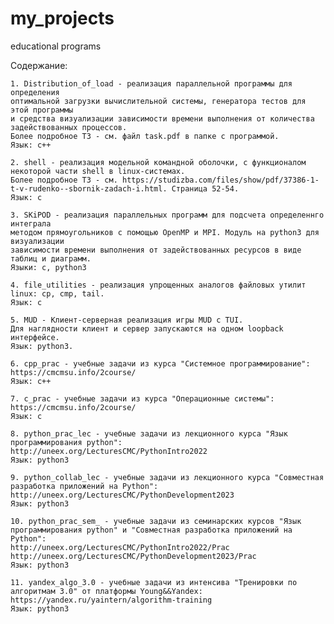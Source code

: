 # my_projects
educational programs 

Содержание:
    
    1. Distribution_of_load - реализация параллельной программы для определения
    оптимальной загрузки вычислительной системы, генератора тестов для этой программы
    и средства визуализации зависимости времени выполнения от количества задействованных процессов.
    Более подробное ТЗ - см. файл task.pdf в папке с программой.
    Язык: с++
    
    2. shell - реализация модельной командной оболочки, с функционалом некоторой части shell в linux-системах.
    Более подробное ТЗ - см. https://studizba.com/files/show/pdf/37386-1-t-v-rudenko--sbornik-zadach-i.html. Страница 52-54.
    Язык: с
    
    3. SKiPOD - реализация параллельных программ для подсчета определеннго интеграла
    методом прямоугольников с помощью OpenMP и MPI. Модуль на python3 для визуализации
    зависимости времени выполнения от задействованных ресурсов в виде таблиц и диаграмм.
    Языки: с, python3
    
    4. file_utilities - реализация упрощенных аналогов файловых утилит linux: cp, cmp, tail.
    Язык: с
    
    5. MUD - Клиент-серверная реализация игры MUD с TUI.
    Для наглядности клиент и сервер запускаются на одном loopback интерфейсе.
    Язык: python3.
    
    6. cpp_prac - учебные задачи из курса "Системное программирование":
    https://cmcmsu.info/2course/
    Язык: с++
    
    7. с_prac - учебные задачи из курса "Операционные системы":
    https://cmcmsu.info/2course/
    Язык: с
    
    8. python_prac_lec - учебные задачи из лекционного курса "Язык программирования python":
    http://uneex.org/LecturesCMC/PythonIntro2022
    Язык: python3
    
    9. python_collab_lec - учебные задачи из лекционного курса "Совместная разработка приложений на Python":
    http://uneex.org/LecturesCMC/PythonDevelopment2023
    Язык: python3
    
    10. python_prac_sem_ - учебные задачи из семинарских курсов "Язык программирования python" и "Совместная разработка приложений на Python":
    http://uneex.org/LecturesCMC/PythonIntro2022/Prac
    http://uneex.org/LecturesCMC/PythonDevelopment2023/Prac
    Язык: python3
    
    11. yandex_algo_3.0 - учебные задачи из интенсива "Тренировки по алгоритмам 3.0" от платформы Young&&Yandex:
    https://yandex.ru/yaintern/algorithm-training
    Язык: python3
